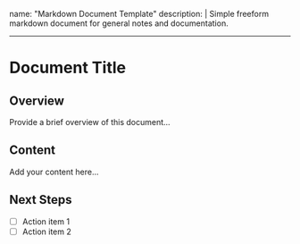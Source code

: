 name: "Markdown Document Template"
description: |
  Simple freeform markdown document for general notes and documentation.

---

# Document Title

## Overview

Provide a brief overview of this document...

## Content

Add your content here...

## Next Steps

- [ ] Action item 1
- [ ] Action item 2
